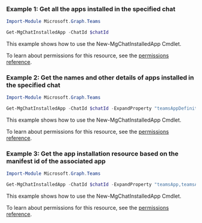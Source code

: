 ### Example 1: Get all the apps installed in the specified chat

```powershellImport-Module Microsoft.Graph.Teams

Get-MgChatInstalledApp -ChatId $chatId
```
This example shows how to use the New-MgChatInstalledApp Cmdlet.
To learn about permissions for this resource, see the [permissions reference](/graph/permissions-reference).

### Example 2: Get the names and other details of apps installed in the specified chat

```powershellImport-Module Microsoft.Graph.Teams

Get-MgChatInstalledApp -ChatId $chatId -ExpandProperty "teamsAppDefinition(`$expand=bot)"
```
This example shows how to use the New-MgChatInstalledApp Cmdlet.
To learn about permissions for this resource, see the [permissions reference](/graph/permissions-reference).

### Example 3: Get the app installation resource based on the manifest id of the associated app

```powershellImport-Module Microsoft.Graph.Teams

Get-MgChatInstalledApp -ChatId $chatId -ExpandProperty "teamsApp,teamsAppDefinition" -Filter "teamsApp/externalId eq 'cf1ba4c7-f94e-4d80-ba90-5594b641a8ee'"
```
This example shows how to use the New-MgChatInstalledApp Cmdlet.
To learn about permissions for this resource, see the [permissions reference](/graph/permissions-reference).

